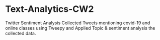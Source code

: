# Text-Analytics-CW2
Twitter Sentiment Analysis
Collected Tweets mentioning covid-19 and online classes using Tweepy and Applied Topic & sentiment analysis the collected data.
